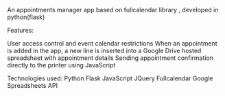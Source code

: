 An appointments manager app based on fullcalendar library , developed in python(flask)

Features:

  User access control and event calendar restrictions
  When an appointment is added in the app, a new line is inserted into a Google Drive hosted spreadsheet with appointment details
  Sending appointment confirmation directly to the printer using JavaScript
  
Technologies used:
  Python
  Flask 
  JavaScript
  JQuery
  Fullcalendar
  Google Spreadsheets API
